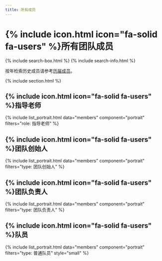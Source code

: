```yaml
---
title: 所有成员
---
```


# {% include icon.html icon="fa-solid fa-users" %}所有团队成员

{% include search-box.html %}
{% include search-info.html %}

按年检索历史成员请参考[历届成员](/team/history)。

{% include section.html %}

## {% include icon.html icon="fa-solid fa-users" %}指导老师

{% include list_portrait.html data="members" component="portrait" filters="role: 指导老师" %}

## {% include icon.html icon="fa-solid fa-users" %}团队创始人
{% include list_portrait.html data="members" component="portrait" filters="type: 团队创始人" %}

## {% include icon.html icon="fa-solid fa-users" %}团队负责人
{% include list_portrait.html data="members" component="portrait" filters="type: 团队负责人" %}

## {% include icon.html icon="fa-solid fa-users" %}队员
  
{% include list_portrait.html data="members" component="portrait" filters="type: 普通队员" style="small" %}
